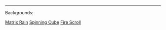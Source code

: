 ****
Backgrounds:

[Matrix Rain](https://eterran.github.io/tests/rain.html)
[Spinning Cube](https://eterran.github.io/tests/spinning.html)
[Fire Scroll](https://eterran.github.io/tests/fire.html)